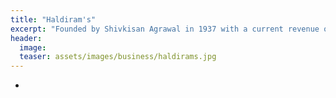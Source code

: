 ```yaml
---
title: "Haldiram's"
excerpt: "Founded by Shivkisan Agrawal in 1937 with a current revenue of 5,532 crores INR"
header:
  image: 
  teaser: assets/images/business/haldirams.jpg
---
```



- <a href="https://www.quora.com/q/dhandhafounders/ReadLegends-2-Haldiram-s-The-Journey-from-Rs-100-to-5-000-Crores"></a>